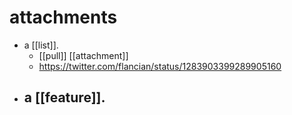 # attachments

- a [[list]].
  - [[pull]] [[attachment]]
  - https://twitter.com/flancian/status/1283903399289905160
- a [[feature]].
  - 

